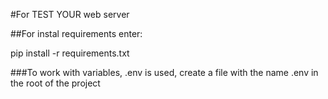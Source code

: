#For TEST YOUR web server

##For instal requirements enter:

pip install -r requirements.txt

###To work with variables, .env is used, 
create a file with the name .env in the root of the project